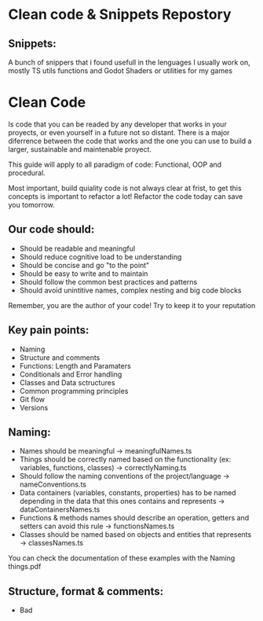 # Clean code & Snippets Repostory

## Snippets:

A bunch of snippers that i found usefull in the lenguages I usually work on, mostly TS utils functions and Godot Shaders or utilities for my games 

# Clean Code 

Is code that you can be readed by any developer that works in your proyects, or even yourself in a future not so distant. There is a major diferrence between the code that works and the one you can use to build a larger, sustainable and maintenable proyect.

This guide will apply to all paradigm of code: Functional, OOP and procedural.

Most important, build quiality code is not always clear at frist, to get this concepts is important to refactor a lot! Refactor the code today can save you tomorrow.

## Our code should:

- Should be readable and meaningful
- Should reduce cognitive load to be understanding
- Should be concise and go "to the point"
- Should be easy to write and to maintain
- Should follow the common best practices and patterns
- Should avoid unintitive names, complex nesting and big code blocks

Remember, you are the author of your code! Try to keep it to your reputation

## Key pain points:

- Naming
- Structure and comments
- Functions: Length and Paramaters
- Conditionals and Error handling
- Classes and Data sctructures
- Common programming principles
- Git flow
- Versions


## Naming:

- Names should be meaningful -> meaningfulNames.ts
- Things should be correctly named based on the functionality (ex: variables, functions, classes) -> correctlyNaming.ts
- Should follow the naming conventions of the project/language -> nameConventions.ts
- Data containers (variables, constants, properties) has to be named depending in the data that this ones contains and represents -> dataContainersNames.ts
- Functions & methods names should describe an operation, getters and setters can avoid this rule -> functionsNames.ts
- Classes should be named based on objects and entities that represents -> classesNames.ts

You can check the documentation of these examples with the Naming things.pdf

## Structure, format & comments:
- Bad